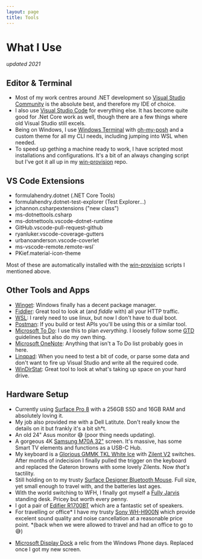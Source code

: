 ```yaml
---
layout: page
title: Tools
---
```


# What I Use

_updated 2021_

## Editor & Terminal

- Most of my work centres around .NET development so [Visual Studio Community]() is the absolute best, and therefore my IDE of choice.
- I also use [Visual Studio Code]() for everything else. It has become quite good for .Net Core work as well, though there are a few things where old Visual Studio still excels.
- Being on Windows, I use [Windows Terminal]() with [oh-my-posh]() and a custom theme for all my CLI needs, including jumping into WSL when needed.
- To speed up gething a machine ready to work, I have scripted most installations and configurations. It's a bit of an always changing script but I've got it all up in my [win-provision]() repo.

## VS Code Extensions

- formulahendry.dotnet (.NET Core Tools)
- formulahendry.dotnet-test-explorer (Test Explorer...)
- jchannon.csharpextensions ("new class")
- ms-dotnettools.csharp
- ms-dotnettools.vscode-dotnet-runtime
- GitHub.vscode-pull-request-github
- ryanluker.vscode-coverage-gutters
- urbanoanderson.vscode-coverlet
- ms-vscode-remote.remote-wsl`
- PKief.material-icon-theme

Most of these are automatically installed with the [win-provision]() scripts I mentioned above.

## Other Tools and Apps

- [Winget](https://github.com/microsoft/winget-cli): Windows finally has a decent package manager.
- [Fiddler](): Great tool to look at (and _fiddle_ with) all your HTTP traffic.
- [WSL](): I rarely need to use linux, but now I don't have to dual boot.
- [Postman](): If you build or test APIs you'll be using this or a similar tool.
- [Microsoft To Do](): I use this to plan _everything_. I loosely follow some [GTD]() guidelines but also do my own thing.
- [Microsoft OneNote](): Anything that isn't a To Do list probably goes in here.
- [Linqpad](): When you need to test a bit of code, or parse some data and don't want to fire up Visual Studio and write all the required code.
- [WinDirStat](): Great tool to look at what's taking up space on your hard drive.

## Hardware Setup

- Currently using [Surface Pro 8]() with a 256GB SSD and 16GB RAM and absolutely loving it. 
- My job also provided me with a Dell Latitute. Don't really know the details on it but frankly it's a bit sh*t. 
- An old 24" Asus monitor 😅 (poor thing needs updating).
- A gorgeous 4K [Samsung M70A 32"](https://www.samsung.com/uk/monitors/business/smart-m7-32-inch-uhd-4k-ls32am700uuxen/) screen. It's massive, has some Smart TV elements and functions as a USB-C Hub.
- My keyboard is a [Glorious GMMK TKL White Ice]() with [Zilent V2]() switches. After months of indecision I finally pulled the trigger on the keyboard and replaced the Gateron browns with some lovely Zilents. Now _that's_ tactility.
- Still holding on to my trusty [Surface Designer Bluetooth Mouse](). Full size, yet small enough to travel with, and the batteries last ages.
- With the world switching to WFH, I finally got myself a [Fully Jarvis]() standing desk. Pricey but worth every penny.
- I got a pair of [Edifier R1700BT]() which are a fantastic set of speakers.
- For travelling or office* I have my trusty [Sony WH-H900N]() which provide excelent sound quality and noise cancellation at a reasonable price point. *(back when we were allowed to travel and had an office to go to 😅)

<!-- ## Deprecated -->

- [Microsoft Display Dock]() a relic from the Windows Phone days. Replaced once I got my new screen.

<!-- ## Misc

vs community
vs code
windows terminal
fiddler
winget
git/github desktop
wsl
postman
todo
onenote
slack/teams
linqpad
autohotkey/ms keyboard layout creator
7zip
windirstat
<vscodeextensions> -->
